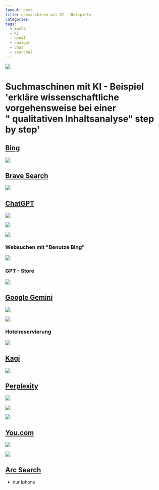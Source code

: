 ```yaml
---
layout: post
title: uchmaschinen mit KI - Beispiele
categories: 
tags:
  - Suche
  - KI
  - genAI
  - chatgpt
  - Chat
  - searchAI
---
```

![](../pics/2024-06-12-KI-suchmaschinen_image_1.png)
# Suchmaschinen mit KI - Beispiel 'erkläre wissenschaftliche vorgehensweise bei einer " qualitativen Inhaltsanalyse" step by step'

## [**Bing**](https://bing.com)

![](../pics/2024-06-12-KI-suchmaschinen_image_2.png)

## [**Brave Search**](https://search.brave.com)

![](../pics/2024-06-12-KI-suchmaschinen_image_3.png)
  
## [**ChatGPT**](https://chatgpt.com)

![](../pics/2024-06-12-KI-suchmaschinen_image_4.png)

![](../pics/2024-06-12-KI-suchmaschinen_image_5.png)

![](../pics/2024-06-12-KI-suchmaschinen_image_6.png)


### Websuchen mit "Benutze Bing" 
![](../pics/2024-06-12-KI-suchmaschinen_image_7.png)
### GPT - Store
![](../pics/2024-06-12-KI-suchmaschinen_image_8.png)

    
##  [**Google Gemini**](https://gemini.google.com)

![](../pics/2024-06-12-KI-suchmaschinen_image_9.png)

![](../pics/2024-06-12-KI-suchmaschinen_image_10.png)
### Hotelreservierung 
![](../pics/2024-06-12-KI-suchmaschinen_image_11.png)

##  [**Kagi**](https://kagi.com)

![](../pics/2024-06-12-KI-suchmaschinen_image_12.png)
## [**Perplexity**](https://www.perplexity.ai)

![](../pics/2024-06-12-KI-suchmaschinen_image_13.png)


![](../pics/2024-06-12-KI-suchmaschinen_image_14.png)


![](../pics/2024-06-12-KI-suchmaschinen_image_15.png)
## [**You.com**](https://you.com)

![](../pics/2024-06-12-KI-suchmaschinen_image_16.png)


![](../pics/2024-06-12-KI-suchmaschinen_image_17.png)


##  [**Arc Search**](https://apps.apple.com/us/app/arc-search-find-it-faster/id6472513080)

- nur Iphone 

